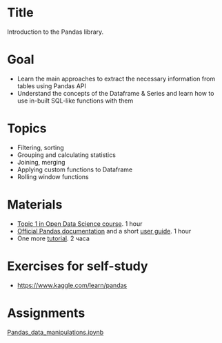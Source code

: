 # Title
Introduction to the Pandas library.

# Goal
- Learn the main approaches to extract the necessary information from tables using Pandas API
- Understand the concepts of the Dataframe & Series and learn how to use in-built SQL-like functions with them 

# Topics
- Filtering, sorting
- Grouping and calculating statistics
- Joining, merging
- Applying custom functions to Dataframe
- Rolling window functions

# Materials
- [Topic 1 in Open Data Science course](https://habr.com/ru/company/ods/blog/322626/). 1 hour  
- [Official Pandas documentation](https://pandas.pydata.org/pandas-docs/stable/index.html) and a short [user guide](https://pandas.pydata.org/pandas-docs/stable/user_guide/10min.html). 1 hour  
- One more [tutorial](https://www.freecodecamp.org/news/the-ultimate-guide-to-the-pandas-library-for-data-science-in-python/). 2 часа 

# Exercises for self-study
- https://www.kaggle.com/learn/pandas

# Assignments
[Pandas_data_manipulations.ipynb](./Pandas_data_manipulations_tasks.ipynb)
